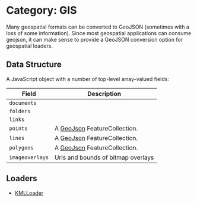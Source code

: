 # Category: GIS

Many geospatial formats can be converted to GeoJSON (sometimes with a loss of some information). Since most geospatial applications can consume geojson, it can make sense to provide a GeoJSON conversion option for geospatial loaders.

## Data Structure

A JavaScript object with a number of top-level array-valued fields:

| Field           | Description                        |
| --------------- | ---------------------------------- |
| `documents`     |                                    |
| `folders`       |                                    |
| `links`         |                                    |
| `points`        | A [GeoJson](https://geojson.org/) FeatureCollection. |
| `lines`         | A [GeoJson](https://geojson.org/) FeatureCollection. |
| `polygons`      | A [GeoJson](https://geojson.org/) FeatureCollection. |
| `imageoverlays` | Urls and bounds of bitmap overlays |


## Loaders

- [KMLLoader](/docs/api-reference/kml/kml-loader)

